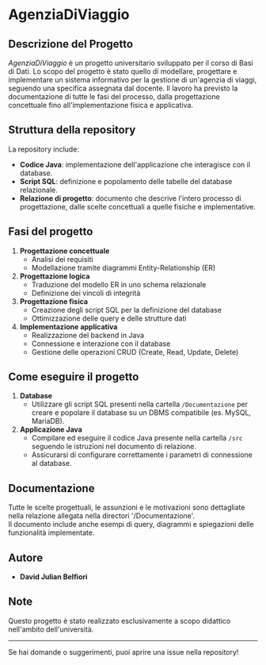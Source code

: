 # AgenziaDiViaggio

## Descrizione del Progetto

_AgenziaDiViaggio_ è un progetto universitario sviluppato per il corso di Basi di Dati. Lo scopo del progetto è stato quello di modellare, progettare e implementare un sistema informativo per la gestione di un'agenzia di viaggi, seguendo una specifica assegnata dal docente. Il lavoro ha previsto la documentazione di tutte le fasi del processo, dalla progettazione concettuale fino all'implementazione fisica e applicativa.

## Struttura della repository

La repository include:

- **Codice Java**: implementazione dell'applicazione che interagisce con il database.
- **Script SQL**: definizione e popolamento delle tabelle del database relazionale.
- **Relazione di progetto**: documento che descrive l'intero processo di progettazione, dalle scelte concettuali a quelle fisiche e implementative.

## Fasi del progetto

1. **Progettazione concettuale**  
   - Analisi dei requisiti
   - Modellazione tramite diagrammi Entity-Relationship (ER)
2. **Progettazione logica**  
   - Traduzione del modello ER in uno schema relazionale
   - Definizione dei vincoli di integrità
3. **Progettazione fisica**  
   - Creazione degli script SQL per la definizione del database
   - Ottimizzazione delle query e delle strutture dati
4. **Implementazione applicativa**  
   - Realizzazione del backend in Java
   - Connessione e interazione con il database
   - Gestione delle operazioni CRUD (Create, Read, Update, Delete)

## Come eseguire il progetto

1. **Database**
   - Utilizzare gli script SQL presenti nella cartella `/Documentazione` per creare e popolare il database su un DBMS compatibile (es. MySQL, MariaDB).
2. **Applicazione Java**
   - Compilare ed eseguire il codice Java presente nella cartella `/src` seguendo le istruzioni nel documento di relazione.
   - Assicurarsi di configurare correttamente i parametri di connessione al database.

## Documentazione

Tutte le scelte progettuali, le assunzioni e le motivazioni sono dettagliate nella relazione allegata nella directori '/Documentazione'.  
Il documento include anche esempi di query, diagrammi e spiegazioni delle funzionalità implementate.

## Autore

- **David Julian Belfiori**

## Note

Questo progetto è stato realizzato esclusivamente a scopo didattico nell'ambito dell'università.

---
Se hai domande o suggerimenti, puoi aprire una issue nella repository!
